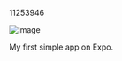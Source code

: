 11253946

![image](https://github.com/dakerv/rn-assignment2-ID-11253946/assets/152215153/f6d5a3ae-37bb-49a7-b38d-57a6221479b9)

My first simple app on Expo.

